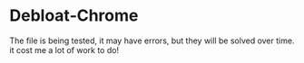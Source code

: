 # Debloat-Chrome
The file is being tested, it may have errors, but they will be solved over time. it cost me a lot of work to do!
